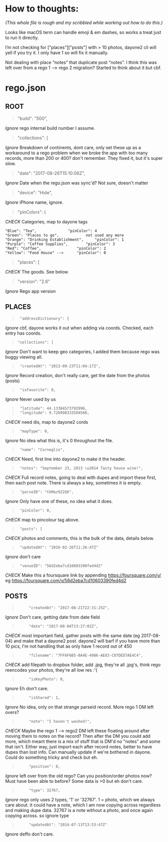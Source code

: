 # How to thoughts:

_(This whole file is rough and my scribbled while working out how to do this.)_

Looks like macOS term can handle emoji & em dashes, so works a treat just to run it directly.

I’m not checking for ["places"]["posts"] with > 10 photos, dayone2 cli will yell if you try it. I only have 1 so will fix it manually.

Not dealing with place “notes” that duplicate post “notes”. I think this was left over from a rego 1 --> rego 2 migration? Started to think about it but cbf.



# rego.json

## ROOT
>  "build": "500",

*Ignore*
rego internal build number I assume.

>  "collections": [

*Ignore*
Breakdown of continents, dont care, only set these up as a workaround to a rego problem when we broke the app with too many records, more than 200 or 400? don't remember. They fixed it, but it's super slow.

>  "date": "2017-08-26T15:10:06Z", 

*Ignore*
Date when the rego.json was sync'd? Not sure, doesn't matter

>  "device": "Hide", 

*Ignore*
iPhone name, ignore.

>  "pinColors": {

*CHECK*
Categories, map to dayone tags

    "Blue": "Tea", 				"pinColor": 4
    "Green": "Places to go", 			not used any more
    "Orange": "Drinking Establishment", 	"pinColor": 1
    "Purple": "Coffee Supplies", 		"pinColor": 3
    "Red": "Coffee", 				"pinColor": 2
    "Yellow": "Food House" --> 		"pinColor": 0


>  "places": [

*CHECK*
The goods. See below.

>  "version": "2.6"

*Ignore*
Rego app version

## PLACES
>      "addressDictionary": {
*Ignore*
cbf, dayone works it out when adding via coords.
Checked, each entry has coords.

>     "collections": [
*Ignore*
Don't want to keep geo categories, I added them because rego was buggy viewing all.

>      "createdAt": "2013-09-23T11:04:17Z", 
*Ignore*
Record creation, don't really care, get the date from the photos (posts)

>      "isFavorite": 0, 
*Ignore*
Never used by us

>      "latitude": 44.13384573792996, 
>      "longitude": 9.726998333584568, 
*CHECK*
need dis, map to dayone2 cords

>      "mapType": 0, 
*Ignore*
No idea what this is, it's 0 throughout the file.

>      "name": "Corneglio", 
*CHECK*
Need, first line into dayone2 to make it the header.

>      "notes": "September 23, 2013 \u2014 Tasty house wine!", 
*CHECK*
Full record notes, going to deal with dupes and import these first, then each post note.
There is always a key, sometimes it is empty.

>      "parseID": "tkMaz9Z2GK", 
*Ignore*
Only have one of these, no idea what it does.

>      "pinColor": 0, 
*CHECK*
map to pincolour tag above.

>      "posts": [
*CHECK*
photos and comments, this is the bulk of the data, details below.

>      "updatedAt": "2016-02-26T11:26:47Z"
*Ignore*
don't care

>      "venueID": "56d2eba7cd10603390fed4d2"
*CHECK*
Make this a foursquare link by appending 
https://foursquare.com/v/
eg
https://foursquare.com/v/56d2eba7cd10603390fed4d2

## POSTS
>          "createdAt": "2017-08-21T22:31:25Z", 
*Ignore*
Don't care, getting date from date field

>          "date": "2017-08-04T13:27:02Z", 
*CHECK*
most important field, gather posts with the same date (eg 2017-08-04) and make that a dayone2 post.
dayone2 will barf if you have more than 10 pics, I'm not handling that as only have 1 record out of 450

>          "filename": "7FF6F6B5-0A4E-4986-AE83-C87DED7AE4C4", 
*CHECK*
add filepath to dropbox folder, add .jpg, they're all .jpg's, think rego reencodes your photos, they're all low res :'(

>          "isKeyPhoto": 0, 
*Ignore*
Eh don't care.

>          "isShared": 1, 
*Ignore*
No idea, only on that strange parseid record. More rego 1 DM left overs?

>          "note": "I haven't washed!", 
*CHECK*
Maybe the rego 1 --> rego2 DM left these floating around after moving them to notes on the record? Then after the DM you could add more, which meant there is a mix of stuff that is DM'd no "notes" and some that isn't. Either way, just import each after record notes, better to have dupes than lost info. Can manually update if we're bothered in dayone. Could do something tricky and check but eh.

>          "position": 0, 
*Ignore*
left over from the old rego? Can you position/order photos now? Must have been able to before? Some data is >0 but eh don't care.

>          "type": 32767, 
*Ignore*
rego only uses 2 types, '1' or '32767'.
1 = photo, which we always care about. it could have a note, which I am now copying across regardless and making dupe data. 32767 is a note without a photo, and once again copying across. so ignore type

>          "updatedAt": "2014-07-13T13:53:47Z"
*Ignore*
deffo don't care.
